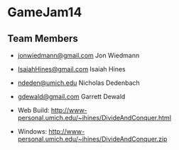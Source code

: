GameJam14
=========


Team Members
------------
* jonwiedmann@gmail.com Jon Wiedmann
* IsaiahHines@gmail.com Isaiah Hines
* ndeden@umich.edu Nicholas Dedenbach
* gdewald@gmail.com Garrett Dewald


* Web Build: http://www-personal.umich.edu/~ihines/DivideAndConquer.html
* Windows:   http://www-personal.umich.edu/~ihines/DivideAndConquer.zip
